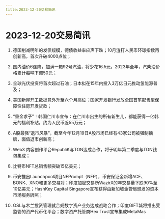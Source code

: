 ```yaml
---
title:2023-12-20交易简讯
---
```

# 2023-12-20交易简讯
1. 德国削减明年的发债规模，德债收益率应声下跌；10月渣打人民币环球指数再创新高，首次升破4000点位；

2. 国内油价6连降，加满一箱92号汽油，将少花16.5元，2023年全年，汽柴油价格累计每吨下调50元；

3. 全球光伏投资将首次超过石油；日本拟在15年内投入3万亿日元推动氢能源普及；

4. 美国新屋开工数据意外升至六个月高位；国家开发银行发放全国首笔配售型保障性住房开发贷款；

5. “重金求子”！韩国仁川市宣布：在仁川市出生的所有新生儿，都能获得一亿韩元的福利补贴，约为人民币近55万元；

6. A股最强“退市风暴”，截至今年12月19日A股市场已经有43家公司被强制摘牌，面值退市创新高；

7. Web3 内容创作平台RepubliK与TON达成合作，将于明年第二季度与TON钱包集成；

8. 比特币NFT总销售额突破15亿美元；

9. 币安推出Launchpool项目NFPrompt（NFP），币安保证金新增ACE、BONK、XNO和更多交易对；印度加密交易所WazirX的年交易量下跌90%至10亿美元；HashKey Capital Singapore宣布获得由新加坡金管局颁发的资本市场服务牌照；

10. OSL与木兰投资管理就合规数字资产业务达成战略合作；印度GIFT城将推出受监管的资产代币化平台；数字资产托管商Hex Trust宣布集成MetaMas